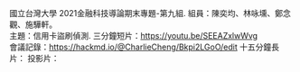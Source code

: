 國立台灣大學 2021金融科技導論期末專題-第九組. 
組員：陳奕均、林咏壎、鄭念觀、施驊軒。  
主題：信用卡盜刷偵測. 
三分鐘短片：<https://youtu.be/SEEAZxlwWvg>  
會議記錄：<https://hackmd.io/@CharlieCheng/Bkpi2LGoO/edit>
十五分鐘長片：
投影片：
